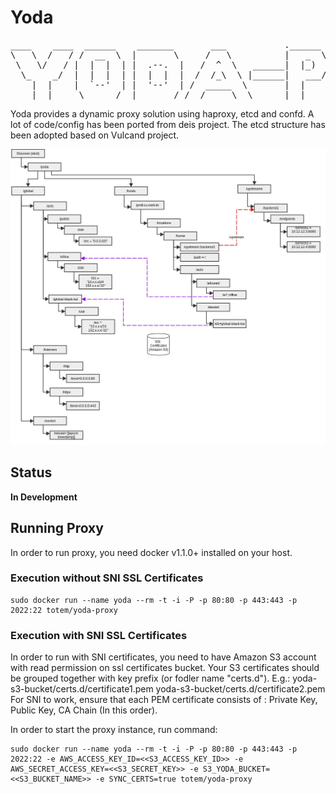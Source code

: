 Yoda
====
<pre>
____    ____  ______    _______       ___           .______   .______        ______   ___   ___ ____    ____ 
\   \  /   / /  __  \  |       \     /   \          |   _  \  |   _  \      /  __  \  \  \ /  / \   \  /   / 
 \   \/   / |  |  |  | |  .--.  |   /  ^  \   ______|  |_)  | |  |_)  |    |  |  |  |  \  V  /   \   \/   /  
  \_    _/  |  |  |  | |  |  |  |  /  /_\  \ |______|   ___/  |      /     |  |  |  |   >   <     \_    _/   
    |  |    |  `--'  | |  '--'  | /  _____  \       |  |      |  |\  \----.|  `--'  |  /  .  \      |  |     
    |__|     \______/  |_______/ /__/     \__\      | _|      | _| `._____| \______/  /__/ \__\     |__|    
</pre>

Yoda provides a dynamic proxy solution using haproxy, etcd and confd. A lot of code/config has been ported from deis project. The etcd structure has been adopted based on Vulcand project.

![Etcd Layout](architecture/etcd-layout.jpg) 

## Status
**In Development**

## Running Proxy

In order to run proxy, you need docker v1.1.0+ installed on your host. 

### Execution without SNI SSL Certificates
```
sudo docker run --name yoda --rm -t -i -P -p 80:80 -p 443:443 -p 2022:22 totem/yoda-proxy
```

### Execution with SNI SSL Certificates
In order to run with SNI certificates, you need to have Amazon S3 account with read permission on ssl certificates bucket. Your S3 certificates should be grouped together with key prefix (or fodler name "certs.d"). 
E.g.:
yoda-s3-bucket/certs.d/certificate1.pem yoda-s3-bucket/certs.d/certificate2.pem
For SNI to work, ensure that each PEM certificate consists of : Private Key, Public Key, CA Chain (In this order).  

In order to start the proxy instance, run command:  

```
sudo docker run --name yoda --rm -t -i -P -p 80:80 -p 443:443 -p 2022:22 -e AWS_ACCESS_KEY_ID=<<S3_ACCESS_KEY_ID>> -e AWS_SECRET_ACCESS_KEY=<<S3_SECRET_KEY>> -e S3_YODA_BUCKET=<<S3_BUCKET_NAME>> -e SYNC_CERTS=true totem/yoda-proxy
```






